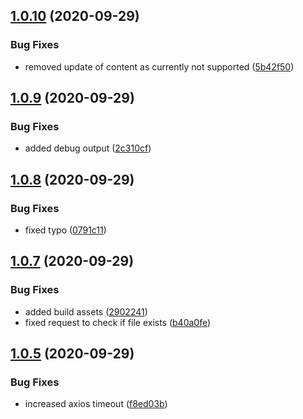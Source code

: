 ## [1.0.10](https://github.com/mineko-io/action-gitbook-sync-dir/compare/v1.0.9...v1.0.10) (2020-09-29)


### Bug Fixes

* removed update of content as currently not supported ([5b42f50](https://github.com/mineko-io/action-gitbook-sync-dir/commit/5b42f50cfa4b1ba9f2e794d20c50264220945a32))



## [1.0.9](https://github.com/mineko-io/action-gitbook-sync-dir/compare/v1.0.8...v1.0.9) (2020-09-29)


### Bug Fixes

* added debug output ([2c310cf](https://github.com/mineko-io/action-gitbook-sync-dir/commit/2c310cfedc5965621c5fa60240186614450683c2))



## [1.0.8](https://github.com/mineko-io/action-gitbook-sync-dir/compare/v1.0.7...v1.0.8) (2020-09-29)


### Bug Fixes

* fixed typo ([0791c11](https://github.com/mineko-io/action-gitbook-sync-dir/commit/0791c1185e27ac2f89a4899cba13722133931074))



## [1.0.7](https://github.com/mineko-io/action-gitbook-sync-dir/compare/v1.0.5...v1.0.7) (2020-09-29)


### Bug Fixes

* added build assets ([2902241](https://github.com/mineko-io/action-gitbook-sync-dir/commit/29022411c65fcaabf64d9a4d51b2fd0ca8c940d5))
* fixed request to check if file exists ([b40a0fe](https://github.com/mineko-io/action-gitbook-sync-dir/commit/b40a0fe76c6918592ee6d9e4d8790df3753c0400))



## [1.0.5](https://github.com/mineko-io/action-gitbook-sync-dir/compare/v1.0.4...v1.0.5) (2020-09-29)


### Bug Fixes

* increased axios timeout ([f8ed03b](https://github.com/mineko-io/action-gitbook-sync-dir/commit/f8ed03b943517f2f0e60dff603d9291ac8d488ba))



